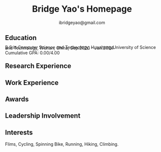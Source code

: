 <!-- Personal Details and Contact Details 个人信息（姓名、联系方式等） -->
<div>
  <h1 align="center">Bridge Yao's Homepage</h1>
  <p align="center">ibridgeyao@gmail.com</p>
</div>

<!-- Education and Qualifications 教育背景（如果成绩好可以标上GPA） -->
<div> 
<h2>Education</h2>
  <div style="line-height:2px;">
	<div>
	  <p> B.S in Computer Science and Technology, Huazhong University of Science and Technology, Wuhan, China, Sep.2020 - Jun.2024</p>
    <p> Cumulative GPA: 0.00/4.00</p>
	</div>
</div>
</div>

<!-- Research Experience 研究经历 -->
<div> 
<h2>Research Experience</h2>
</div>

<!-- Internship and Work Experiences 实习经历 -->
<div> 
<h2>Work Experience</h2>
</div>

<!-- Awards/Honors 所获荣誉奖项 -->
<div> 
<h2>Awards</h2>
</div>

<!-- Leadership 社团 -->
<div> 
<h2>Leadership Involvement</h2>
</div>

<!-- Interests 兴趣 -->
<div> 
<h2>Interests</h2>
  <p>Flims, Cycling, Spinning Bike, Running, Hiking, Climbing.</p><br>
</div>
